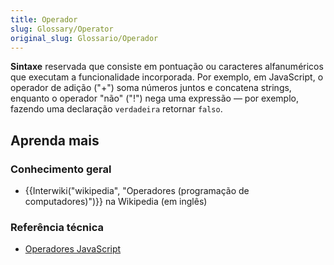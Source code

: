 ```yaml
---
title: Operador
slug: Glossary/Operator
original_slug: Glossario/Operador
---
```

**Sintaxe** reservada que consiste em pontuação ou caracteres alfanuméricos que executam a funcionalidade incorporada. Por exemplo, em JavaScript, o operador de adição ("+") soma números juntos e concatena strings, enquanto o operador "não" ("!") nega uma expressão — por exemplo, fazendo uma declaração `verdadeira` retornar `falso`.

## Aprenda mais

### Conhecimento geral

- {{Interwiki("wikipedia", "Operadores (programação de computadores)")}} na Wikipedia (em inglês)

### Referência técnica

- [Operadores JavaScript](/pt-BR/docs/Web/JavaScript/Reference/Operators)
